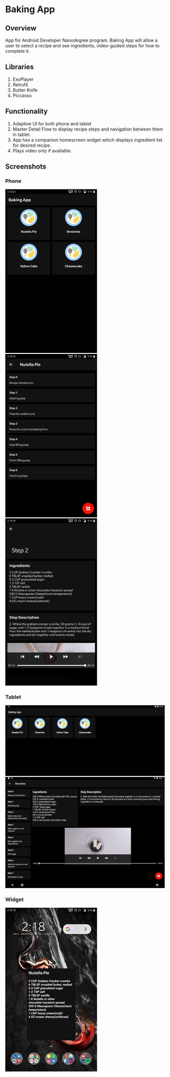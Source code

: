 # Baking App

## Overview
App for Android Developer Nanodegree program. 
Baking App will allow a user to select a recipe and see ingredients, video-guided steps for how to complete it. 

## Libraries
1. ExoPlayer
2. Retrofit
3. Butter Knife
4. Piccasso

## Functionality
1. Adaptive UI for both phone and tablet
2. Master Detail Flow to display recipe steps and navigation between them in tablet.
3. App has a companion homescreen widget which displays ingredient list for desired recipe.
4. Plays video only if available.

## Screenshots
### Phone
<img src="https://github.com/akash-starvin/BakingApp/blob/master/Screenshots/phone_main.jpg" width="290"/> <img src="https://github.com/akash-starvin/BakingApp/blob/master/Screenshots/phone_list.jpg" width="290"/> <img src="https://github.com/akash-starvin/BakingApp/blob/master/Screenshots/phone_detailed.jpg" width="290"/>
### Tablet
<img src="https://github.com/akash-starvin/BakingApp/blob/master/Screenshots/tab_home.png"/>
<img src="https://github.com/akash-starvin/BakingApp/blob/master/Screenshots/tab_main.png"/>

### Widget
<img src="https://github.com/akash-starvin/BakingApp/blob/master/Screenshots/widget.jpg" width="290"/>
